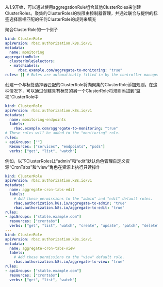 
从1.9开始，可以通过使用aggregationRule组合其他ClusterRoles来创建ClusterRoles。聚集的ClusterRoles的权限由控制器管理，并通过联合与提供的标签选择器相匹配的任何ClusterRole的规则来填充

聚合ClusterRole的一个例子
``` yaml
kind: ClusterRole
apiVersion: rbac.authorization.k8s.io/v1
metadata:
  name: monitoring
aggregationRule:
  clusterRoleSelectors:
  - matchLabels:
      rbac.example.com/aggregate-to-monitoring: "true"
rules: [] # Rules are automatically filled in by the controller manager.
```

创建一个与标签选择器匹配的ClusterRole将向聚集的ClusterRole添加规则。在这种情况下，可以通过创建具有标签的另一个ClusterRole将规则添加到“监视”ClusterRole中
``` yaml
kind: ClusterRole
apiVersion: rbac.authorization.k8s.io/v1
metadata:
  name: monitoring-endpoints
  labels:
    rbac.example.com/aggregate-to-monitoring: "true"
# These rules will be added to the "monitoring" role.
rules:
- apiGroups: [""]
  Resources: ["services", "endpoints", "pods"]
  verbs: ["get", "list", "watch"]
```

例如，以下ClusterRoles让“admin”和“edit”默认角色管理自定义资源“CronTabs”和“view”角色在资源上执行只读操作
``` yaml
kind: ClusterRole
apiVersion: rbac.authorization.k8s.io/v1
metadata:
  name: aggregate-cron-tabs-edit
  labels:
    # Add these permissions to the "admin" and "edit" default roles.
    rbac.authorization.k8s.io/aggregate-to-admin: "true"
    rbac.authorization.k8s.io/aggregate-to-edit: "true"
rules:
- apiGroups: ["stable.example.com"]
  resources: ["crontabs"]
  verbs: ["get", "list", "watch", "create", "update", "patch", "delete"]
---
kind: ClusterRole
apiVersion: rbac.authorization.k8s.io/v1
metadata:
  name: aggregate-cron-tabs-view
  labels:
    # Add these permissions to the "view" default role.
    rbac.authorization.k8s.io/aggregate-to-view: "true"
rules:
- apiGroups: ["stable.example.com"]
  resources: ["crontabs"]
  verbs: ["get", "list", "watch"]
```